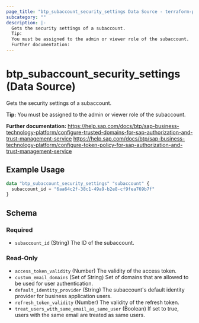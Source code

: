 ```yaml
---
page_title: "btp_subaccount_security_settings Data Source - terraform-provider-btp"
subcategory: ""
description: |-
  Gets the security settings of a subaccount.
  Tip:
  You must be assigned to the admin or viewer role of the subaccount.
  Further documentation:
---
```


# btp_subaccount_security_settings (Data Source)

Gets the security settings of a subaccount.

__Tip:__
You must be assigned to the admin or viewer role of the subaccount.

__Further documentation:__
<https://help.sap.com/docs/btp/sap-business-technology-platform/configure-trusted-domains-for-sap-authorization-and-trust-management-service>
<https://help.sap.com/docs/btp/sap-business-technology-platform/configure-token-policy-for-sap-authorization-and-trust-management-service>

## Example Usage

```terraform
data "btp_subaccount_security_settings" "subaccount" {
  subaccount_id = "6aa64c2f-38c1-49a9-b2e8-cf9fea769b7f"
}
```

<!-- schema generated by tfplugindocs -->
## Schema

### Required

- `subaccount_id` (String) The ID of the subaccount.

### Read-Only

- `access_token_validity` (Number) The validity of the access token.
- `custom_email_domains` (Set of String) Set of domains that are allowed to be used for user authentication.
- `default_identity_provider` (String) The subaccount's default identity provider for business application users.
- `refresh_token_validity` (Number) The validity of the refresh token.
- `treat_users_with_same_email_as_same_user` (Boolean) If set to true, users with the same email are treated as same users.